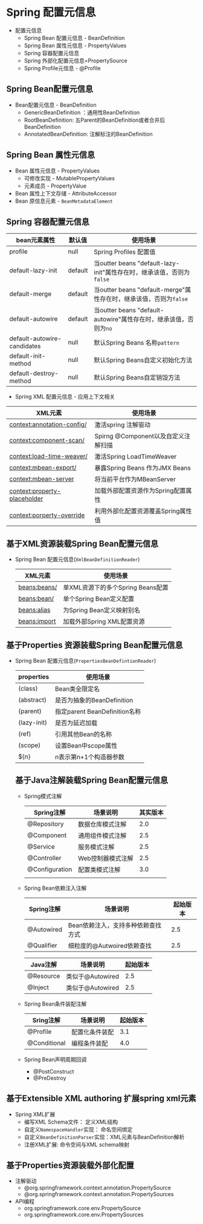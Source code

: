 # Spring 配置元信息

- 配置元信息
  - Spring Bean 配置元信息 - BeanDefinition
  - Spring Bean 属性元信息 - PropertyValues
  - Spring 容器配置元信息
  - Spring 外部化配置元信息=PropertySource
  - Spring Profile元信息 - @Profile

## Spring Bean配置元信息

- Bean配置元信息 - BeanDefinition
  - GenericBeanDefinition ：通用性BeanDefinition
  - RootBeanDefinition: 五Parent的BeanDefinition或者合并后BeanDefinition
  - AnnotatedBeanDefinition: 注解标注的BeanDefinition

## Spring Bean 属性元信息

- Bean 属性元信息 - PropertyValues
  - 可修改实现 - MutablePropertyValues
  - 元素成员 - PropertyValue
- Bean 属性上下文存储 - AttributeAccessor
- Bean 原信息元素 - `BeanMetadataElement`

## Spring 容器配置元信息

| bean元素属性                | 默认值  | 使用场景                                                     |
| --------------------------- | ------- | ------------------------------------------------------------ |
| profile                     | null    | Spring Profiles 配置值                                       |
| default-lazy-init           | default | 当outter beans "default-lazy-init"属性存在时，继承该值，否则为`false` |
| default-merge               | default | 当outter beans "default-merge"属性存在时，继承该值，否则为`false` |
| default-autowire            | default | 当outter beans "default-autowire"属性存在时，继承该值，否则为`no` |
| default-autowire-candidates | null    | 默认Spring Beans 名称`pattern`                               |
| default-init-method         | null    | 默认Spring Beans自定义初始化方法                             |
| default-destroy-method      | null    | 默认Spring Beans自定销毁方法                                 |

- Spring XML 配置元信息 - 应用上下文相关

| XML元素                        | 使用场景                            |
| ------------------------------ | ----------------------------------- |
| <context:annotation-config/>   | 激活spring 注解驱动                 |
| <context:component-scan/>      | Spirng @Component以及自定义注解扫描 |
| <context:load-time-weaver/>    | 激活Spring LoadTimeWeaver           |
| <context:mbean-export/>        | 暴露Spring Beans 作为JMX Beans      |
| <context:mbean-server>         | 将当前平台作为MBeanServer           |
| <context:property-placeholder> | 加载外部配置资源作为Spring配置属性  |
| <context:porperty-override>    | 利用外部化配置资源覆盖Spring属性值  |

## 基于XML资源装载Spring Bean配置元信息

- Spring Bean 配置元信息(`XmlBeanDefinitionReader`)

  | XML元素        | 使用场景                          |
  | -------------- | --------------------------------- |
  | <beans:beans/> | 单XML资源下的多个Spring Beans配置 |
  | <beans:bean/>  | 单个Spring Bean定义配置           |
  | <beans:alias>  | 为Spring Bean定义映射别名         |
  | <beans:import> | 加载外部Spring XML配置资源        |

## 基于Properties 资源装载Spring Bean配置元信息

- Spring Bean 配置元信息(`PropertiesBeanDefintionReader`)

  | properties  | 使用场景                      |
  | ----------- | ----------------------------- |
  | (class)     | Bean类全限定名                |
  | (abstract)  | 是否为抽象的BeanDefinition    |
  | (parent)    | 指定parent BeanDefinition名称 |
  | (lazy-init) | 是否为延迟加载                |
  | (ref)       | 引用其他Bean的名称            |
  | (scope)     | 设置Bean中scope属性           |
  | ${n}        | n表示第n+1个构造器参数        |

  ## 基于Java注解装载Spring Bean配置元信息

  - Spring模式注解

    | Spring注解     | 场景说明          | 其实版本 |
    | -------------- | ----------------- | -------- |
    | @Repository    | 数据仓库模式注解  | 2.0      |
    | @Component     | 通用组件模式注解  | 2.5      |
    | @Service       | 服务模式注解      | 2.5      |
    | @Controller    | Web控制器模式注解 | 2.5      |
    | @Configuration | 配置类模式注解    | 3.0      |
    |                |                   |          |

  - Spring Bean依赖注入注解

    | Spring注解 | 场景说明                           | 起始版本 |
    | ---------- | ---------------------------------- | -------- |
    | @Autowired | Bean依赖注入，支持多种依赖查找方式 | 2.5      |
    | @Qualifier | 细粒度的@Autwoired依赖查找         | 2.5      |

    | Java注解  | 场景说明         | 起始版本 |
    | --------- | ---------------- | -------- |
    | @Resource | 类似于@Autowired | 2.5      |
    | @Inject   | 类似于@Autowired | 2.5      |

  - Spring Bean条件装配注解

    | Sring注解    | 场景说明       | 起始版本 |
    | ------------ | -------------- | -------- |
    | @Profile     | 配置化条件装配 | 3.1      |
    | @Conditional | 编程条件装配   | 4.0      |

  - Spring Bean声明周期回调

    - @PostConstruct
    - @PreDestroy

## 基于Extensible XML authoring 扩展spring xml元素

- Spring XML扩展
  - 编写XML Schema文件： 定义XML结构
  - 自定义`NamespaceHandler`实现： 命名空间绑定
  - 自定义`BeanDefinitionParser`实现：XML元素与BeanDefinition解析
  - 注册XML扩展: 命令空间与XML schema映射

## 基于Properties资源装载外部化配置

- 注解驱动
  - @org.springframework.context.annotation.PropertySource
  - @org.springframework.context.annotation.PropertySources
- API编程
  - org.springframework.core.env.PropertySource
  - org.springframework.core.env.PropertySources